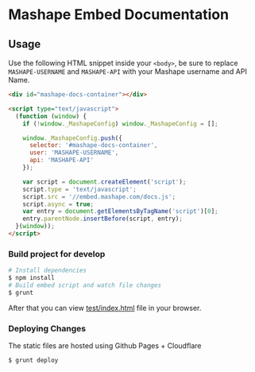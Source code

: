 # Mashape Embed Documentation

## Usage

Use the following HTML snippet inside your `<body>`, be sure to replace `MASHAPE-USERNAME` and `MASHAPE-API` with your Mashape username and API Name.

```html
<div id="mashape-docs-container"></div>

<script type="text/javascript">
  (function (window) {
    if (!window._MashapeConfig) window._MashapeConfig = [];

    window._MashapeConfig.push({
      selector: '#mashape-docs-container',
      user: 'MASHAPE-USERNAME',
      api: 'MASHAPE-API'
    });

    var script = document.createElement('script');
    script.type = 'text/javascript';
    script.src = '//embed.mashape.com/docs.js';
    script.async = true;
    var entry = document.getElementsByTagName('script')[0];
    entry.parentNode.insertBefore(script, entry);
  }(window));
</script>
```

### Build project for develop

```bash
# Install dependencies
$ npm install
# Build embed script and watch file changes
$ grunt
```

After that you can view [test/index.html](test/index.html) file in your browser.

### Deploying Changes

The static files are hosted using Github Pages + Cloudflare

```bash
$ grunt deploy
```
